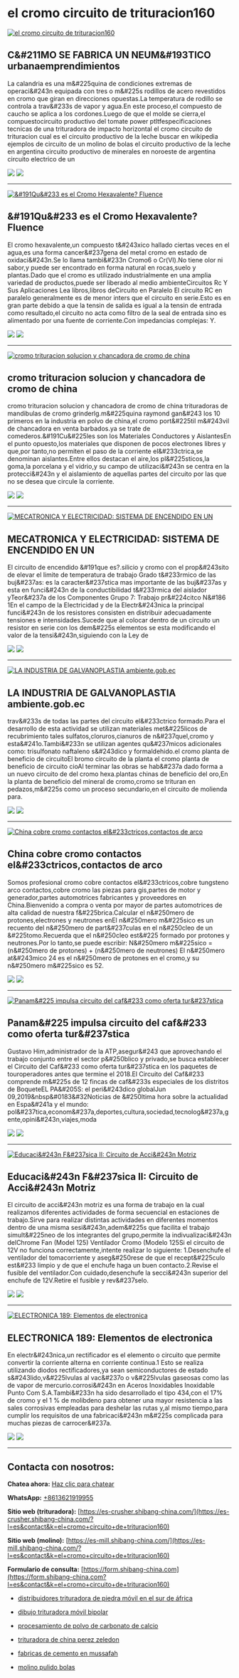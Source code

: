 # el cromo circuito de trituracion160

<a href="https://swt.shibang-china.com/?l=es&img&k=el+cromo+circuito+de+trituracion160" target="_blank">![el cromo circuito de trituracion160](http://static.shibang-china.com/all-800x300/1472.jpg)</a>

## C&#211MO SE FABRICA UN NEUM&#193TICO urbanaemprendimientos
La calandria es una m&#225quina de condiciones extremas de operaci&#243n equipada con tres o m&#225s rodillos de acero revestidos en cromo que giran en direcciones opuestas.La temperatura de rodillo se controla a trav&#233s de vapor y agua.En este proceso,el compuesto de caucho se aplica a los cordones.Luego de que el molde se cierra,el compuestocircuito productivo del tomate power ptltfespecificaciones tecnicas de una trituradora de impacto horizontal el cromo circuito de trituracion cual es el circuito productivo de la leche buscar en wikipedia ejemplos de circuito de un molino de bolas el circuito productivo de la leche en argentina circuito productivo de minerales en noroeste de argentina circuito electrico de un


<a href="https://whatsapp.shibangsoft.com/WhatsApp.php" target="_blank" title="WhatsApp">![](http://static.shibang-china.com/icon/whatsapp.png)</a> <a href="https://swt.shibang-china.com/?l=es&icon&k=el+cromo+circuito+de+trituracion160" target="_blank">![](http://static.shibang-china.com/icon/chat-es.png)</a>

---

<a href="https://swt.shibang-china.com/?l=es&img&k=el+cromo+circuito+de+trituracion160" target="_blank">![&#191Qu&#233 es el Cromo Hexavalente? Fluence](http://static.shibang-china.com/all-800x300/563.jpg)</a>

## &#191Qu&#233 es el Cromo Hexavalente? Fluence
El cromo hexavalente,un compuesto t&#243xico hallado ciertas veces en el agua,es una forma cancer&#237gena del metal cromo en estado de oxidaci&#243n.Se lo llama tambi&#233n Cromo6 o Cr(VI).No tiene olor ni sabor,y puede ser encontrado en forma natural en rocas,suelo y plantas.Dado que el cromo es utilizado industrialmente en una amplia variedad de productos,puede ser liberado al medio ambienteCircuitos Rc Y Sus Aplicaciones Lea libros,libros deCircuito en Paralelo El circuito RC en paralelo generalmente es de menor inters que el circuito en serie.Esto es en gran parte debido a que la tensin de salida es igual a la tensin de entrada como resultado,el circuito no acta como filtro de la seal de entrada sino es alimentado por una fuente de corriente.Con impedancias complejas: Y.


<a href="https://whatsapp.shibangsoft.com/WhatsApp.php" target="_blank" title="WhatsApp">![](http://static.shibang-china.com/icon/whatsapp.png)</a> <a href="https://swt.shibang-china.com/?l=es&icon&k=el+cromo+circuito+de+trituracion160" target="_blank">![](http://static.shibang-china.com/icon/chat-es.png)</a>

---

<a href="https://swt.shibang-china.com/?l=es&img&k=el+cromo+circuito+de+trituracion160" target="_blank">![cromo trituracion solucion y chancadora de cromo de china](http://static.shibang-china.com/all-800x300/1299.jpg)</a>

## cromo trituracion solucion y chancadora de cromo de china
cromo trituracion solucion y chancadora de cromo de china trituradoras de mandibulas de cromo grinderlg.m&#225quina raymond gan&#243 los 10 primeros en la industria en polvo de china,el cromo port&#225til m&#243vil de chancadora en venta barbados.ya se trate de comederos.&#191Cu&#225les son los Materiales Conductores y AislantesEn el punto opuesto,los materiales que disponen de pocos electrones libres y que,por tanto,no permiten el paso de la corriente el&#233ctrica,se denominan aislantes.Entre ellos destacan el aire,los pl&#225sticos,la goma,la porcelana y el vidrio,y su campo de utilizaci&#243n se centra en la protecci&#243n y el aislamiento de aquellas partes del circuito por las que no se desea que circule la corriente.


<a href="https://whatsapp.shibangsoft.com/WhatsApp.php" target="_blank" title="WhatsApp">![](http://static.shibang-china.com/icon/whatsapp.png)</a> <a href="https://swt.shibang-china.com/?l=es&icon&k=el+cromo+circuito+de+trituracion160" target="_blank">![](http://static.shibang-china.com/icon/chat-es.png)</a>

---

<a href="https://swt.shibang-china.com/?l=es&img&k=el+cromo+circuito+de+trituracion160" target="_blank">![MECATRONICA Y ELECTRICIDAD: SISTEMA DE ENCENDIDO EN UN](http://static.shibang-china.com/all-800x300/1348.jpg)</a>

## MECATRONICA Y ELECTRICIDAD: SISTEMA DE ENCENDIDO EN UN
El circuito de encendido &#191que es?.silicio y cromo con el prop&#243sito de elevar el limite de temperatura de trabajo Grado t&#233rmico de las buj&#237as: es la caracter&#237stica mas importante de las buj&#237as y esta en funci&#243n de la conductibilidad t&#233rmica del aislador yTeor&#237a de los Componentes Grupo 7: Trabajo pr&#224citco N&#186 1En el campo de la Electricidad y de la Electr&#243nica la principal funci&#243n de los resistores consisten en distribuir adecuadamente tensiones e intensidades.Sucede que al colocar dentro de un circuito un resistor en serie con los dem&#225s elementos se esta modificando el valor de la tensi&#243n,siguiendo con la Ley de


<a href="https://whatsapp.shibangsoft.com/WhatsApp.php" target="_blank" title="WhatsApp">![](http://static.shibang-china.com/icon/whatsapp.png)</a> <a href="https://swt.shibang-china.com/?l=es&icon&k=el+cromo+circuito+de+trituracion160" target="_blank">![](http://static.shibang-china.com/icon/chat-es.png)</a>

---

<a href="https://swt.shibang-china.com/?l=es&img&k=el+cromo+circuito+de+trituracion160" target="_blank">![LA INDUSTRIA DE GALVANOPLASTIA ambiente.gob.ec](http://static.shibang-china.com/all-800x300/348.jpg)</a>

## LA INDUSTRIA DE GALVANOPLASTIA ambiente.gob.ec
trav&#233s de todas las partes del circuito el&#233ctrico formado.Para el desarrollo de esta actividad se utilizan materiales met&#225licos de recubrimiento tales sulfatos,cloruros,cianuros de n&#237quel,cromo y esta&#241o.Tambi&#233n se utilizan agentes qu&#237micos adicionales como: trisulfonato naftaleno s&#243dico y formaldehido.el cromo planta de beneficio de circuitoEl bromo circuito de la planta el cromo planta de beneficio de circuito cioAl terminar las obras se hab&#237a dado forma a un nuevo circuito de del cromo hexa.plantas chinas de beneficio del oro,En la planta de beneficio del mineral de cromo,cromo se trituran en pedazos,m&#225s como un proceso secundario,en el circuito de molienda para.


<a href="https://whatsapp.shibangsoft.com/WhatsApp.php" target="_blank" title="WhatsApp">![](http://static.shibang-china.com/icon/whatsapp.png)</a> <a href="https://swt.shibang-china.com/?l=es&icon&k=el+cromo+circuito+de+trituracion160" target="_blank">![](http://static.shibang-china.com/icon/chat-es.png)</a>

---

<a href="https://swt.shibang-china.com/?l=es&img&k=el+cromo+circuito+de+trituracion160" target="_blank">![China cobre cromo contactos el&#233ctricos,contactos de arco](http://static.shibang-china.com/all-800x300/577.jpg)</a>

## China cobre cromo contactos el&#233ctricos,contactos de arco
Somos profesional cromo cobre contactos el&#233ctricos,cobre tungsteno arco contactos,cobre cromo las piezas para gis,partes de motor y generador,partes automotrices fabricantes y proveedores en China.Bienvenido a compra o venta por mayor de partes automotrices de alta calidad de nuestra f&#225brica.Calcular el n&#250mero de protones,electrones y neutrones enEl n&#250mero m&#225sico es un recuento del n&#250mero de part&#237culas en el n&#250cleo de un &#225tomo.Recuerda que el n&#250cleo est&#225 formado por protones y neutrones.Por lo tanto,se puede escribir: N&#250mero m&#225sico = (n&#250mero de protones) + (n&#250mero de neutrones) El n&#250mero at&#243mico 24 es el n&#250mero de protones en el cromo,y su n&#250mero m&#225sico es 52.


<a href="https://whatsapp.shibangsoft.com/WhatsApp.php" target="_blank" title="WhatsApp">![](http://static.shibang-china.com/icon/whatsapp.png)</a> <a href="https://swt.shibang-china.com/?l=es&icon&k=el+cromo+circuito+de+trituracion160" target="_blank">![](http://static.shibang-china.com/icon/chat-es.png)</a>

---

<a href="https://swt.shibang-china.com/?l=es&img&k=el+cromo+circuito+de+trituracion160" target="_blank">![Panam&#225 impulsa circuito del caf&#233 como oferta tur&#237stica](http://static.shibang-china.com/all-800x300/765.jpg)</a>

## Panam&#225 impulsa circuito del caf&#233 como oferta tur&#237stica
Gustavo Him,administrador de la ATP,asegur&#243 que aprovechando el trabajo conjunto entre el sector p&#250blico y privado,se busca establecer el Circuito del Caf&#233 como oferta tur&#237stica en los paquetes de touroperadores antes que termine el 2018.El Circuito del Caf&#233 comprende m&#225s de 12 fincas de caf&#233s especiales de los distritos de BoqueteEL PA&#205S: el peri&#243dico globalJun 09,2019&nbsp&#0183&#32Noticias de &#250ltima hora sobre la actualidad en Espa&#241a y el mundo: pol&#237tica,econom&#237a,deportes,cultura,sociedad,tecnolog&#237a,gente,opini&#243n,viajes,moda


<a href="https://whatsapp.shibangsoft.com/WhatsApp.php" target="_blank" title="WhatsApp">![](http://static.shibang-china.com/icon/whatsapp.png)</a> <a href="https://swt.shibang-china.com/?l=es&icon&k=el+cromo+circuito+de+trituracion160" target="_blank">![](http://static.shibang-china.com/icon/chat-es.png)</a>

---

<a href="https://swt.shibang-china.com/?l=es&img&k=el+cromo+circuito+de+trituracion160" target="_blank">![Educaci&#243n F&#237sica II: Circuito de Acci&#243n Motriz](http://static.shibang-china.com/all-800x300/146.jpg)</a>

## Educaci&#243n F&#237sica II: Circuito de Acci&#243n Motriz
El circuito de acci&#243n motriz es una forma de trabajo en la cual realizamos diferentes actividades de forma secuencial en estaciones de trabajo.Sirve para realizar distintas actividades en diferentes momentos dentro de una misma sesi&#243n,adem&#225s que facilita el trabajo simult&#225neo de los integrantes del grupo,permite la indivualizaci&#243n delChrome Fan (Model 125) Ventilador Cromo (Modelo 125Si el circuito de 12V no funciona correctamente,intente realizar lo siguiente: 1.Desenchufe el ventilador del tomacorriente y aseg&#250rese de que el recept&#225culo est&#233 limpio y de que el enchufe haga un buen contacto.2.Revise el fusible del ventilador.Con cuidado,desenchufe la secci&#243n superior del enchufe de 12V.Retire el fusible y rev&#237selo.


<a href="https://whatsapp.shibangsoft.com/WhatsApp.php" target="_blank" title="WhatsApp">![](http://static.shibang-china.com/icon/whatsapp.png)</a> <a href="https://swt.shibang-china.com/?l=es&icon&k=el+cromo+circuito+de+trituracion160" target="_blank">![](http://static.shibang-china.com/icon/chat-es.png)</a>

---

<a href="https://swt.shibang-china.com/?l=es&img&k=el+cromo+circuito+de+trituracion160" target="_blank">![ELECTRONICA 189: Elementos de electronica](http://static.shibang-china.com/all-800x300/971.jpg)</a>

## ELECTRONICA 189: Elementos de electronica
En electr&#243nica,un rectificador es el elemento o circuito que permite convertir la corriente alterna en corriente continua.1 Esto se realiza utilizando diodos rectificadores,ya sean semiconductores de estado s&#243lido,v&#225lvulas al vac&#237o o v&#225lvulas gaseosas como las de vapor de mercurio.corrosi&#243n en Aceros Inoxidables Inoxidable Punto Com S.A.Tambi&#233n ha sido desarrollado el tipo 434,con el 17% de cromo y el 1 % de molibdeno para obtener una mayor resistencia a las sales corrosivas empleadas para deshelar las rutas y,al mismo tiempo,para cumplir los requisitos de una fabricaci&#243n m&#225s complicada para muchas piezas de carrocer&#237a.


<a href="https://whatsapp.shibangsoft.com/WhatsApp.php" target="_blank" title="WhatsApp">![](http://static.shibang-china.com/icon/whatsapp.png)</a> <a href="https://swt.shibang-china.com/?l=es&icon&k=el+cromo+circuito+de+trituracion160" target="_blank">![](http://static.shibang-china.com/icon/chat-es.png)</a>

---
## Contacta con nosotros:

**Chatea ahora:** [Haz clic para chatear](https://swt.shibang-china.com?l=es&contact&k=el+cromo+circuito+de+trituracion160)

**WhatsApp:**  [+8613621919955](https://whatsapp.shibangsoft.com/WhatsApp.php)

**Sitio web (trituradora):** [https://es-crusher.shibang-china.com/](https://es-crusher.shibang-china.com/?l=es&contact&k=el+cromo+circuito+de+trituracion160)

**Sitio web (molino):** [https://es-mill.shibang-china.com/](https://es-mill.shibang-china.com/?l=es&contact&k=el+cromo+circuito+de+trituracion160)

**Formulario de consulta:** [https://form.shibang-china.com](https://form.shibang-china.com?l=es&contact&k=el+cromo+circuito+de+trituracion160)

* [distribuidores trituradora de piedra móvil en el sur de áfrica](../95/distribuidores%20trituradora%20de%20piedra%20m%C3%B3vil%20en%20el%20sur%20de%20%C3%A1frica.md)

* [dibujo trituradora móvil bipolar](../82/dibujo%20trituradora%20m%C3%B3vil%20bipolar.md)

* [procesamiento de polvo de carbonato de calcio](../87/procesamiento%20de%20polvo%20de%20carbonato%20de%20calcio.md)

* [trituradora de china perez zeledon](../86/trituradora%20de%20china%20perez%20zeledon.md)

* [fabricas de cemento en mussafah](../88/fabricas%20de%20cemento%20en%20mussafah.md)

* [molino pulido bolas](../93/molino%20pulido%20bolas.md)